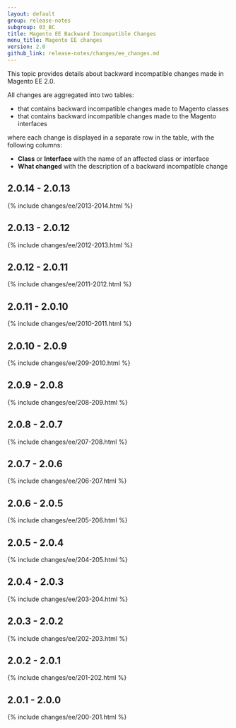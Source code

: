 ```yaml
---
layout: default
group: release-notes
subgroup: 03_BC
title: Magento EE Backward Incompatible Changes
menu_title: Magento EE changes
version: 2.0
github_link: release-notes/changes/ee_changes.md
---
```


This topic provides details about backward incompatible changes made in Magento EE 2.0.

All changes are aggregated into two tables:

- that contains backward incompatible changes made to Magento classes
- that contains backward incompatible changes made to the Magento interfaces

where each change is displayed in a separate row in the table, with the following columns:

- **Class** or **Interface** with the name of an affected class or interface
- **What changed** with the description of a backward incompatible change

## 2.0.14 - 2.0.13

{% include changes/ee/2013-2014.html %}

## 2.0.13 - 2.0.12

{% include changes/ee/2012-2013.html %}

## 2.0.12 - 2.0.11

{% include changes/ee/2011-2012.html %}

## 2.0.11 - 2.0.10

{% include changes/ee/2010-2011.html %}

## 2.0.10 - 2.0.9

{% include changes/ee/209-2010.html %}

## 2.0.9 - 2.0.8

{% include changes/ee/208-209.html %}

## 2.0.8 - 2.0.7

{% include changes/ee/207-208.html %}

## 2.0.7 - 2.0.6

{% include changes/ee/206-207.html %}

## 2.0.6 - 2.0.5

{% include changes/ee/205-206.html %}

## 2.0.5 - 2.0.4

{% include changes/ee/204-205.html %}

## 2.0.4 - 2.0.3

{% include changes/ee/203-204.html %}

## 2.0.3 - 2.0.2

{% include changes/ee/202-203.html %}

## 2.0.2 - 2.0.1

{% include changes/ee/201-202.html %}

## 2.0.1 - 2.0.0

{% include changes/ee/200-201.html %}